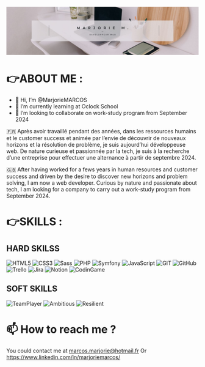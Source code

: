 ![Cover](https://github.com/MarjorieMARCOS/MarjorieMARCOS/blob/main/banner.jpg)

# 👉ABOUT ME : 

- 👋 Hi, I’m @MarjorieMARCOS 
- 🌱 I’m currently learning at Oclock School
- 💞️ I’m looking to collaborate on work-study program from September 2024

🇫🇷 Après avoir travaillé pendant des années, dans les ressources humains et le customer success et animée par l’envie de découvrir de nouveaux horizons et
la résolution de problème, je suis aujourd’hui développeuse web. De nature curieuse et passionnée par la tech, je suis à la recherche d’une entreprise pour
effectuer une alternance à partir de septembre 2024.

🇬🇧 After having worked for a fews years in human resources and customer success and driven by the desire to discover new horizons and
problem solving, I am now a web developer. Curious by nature and passionate about tech, I am looking for a company to
carry out a work-study program from September 2024.

# 👉SKILLS : 
## HARD SKILSS
<p>   
    <img alt="HTML5" src="https://img.shields.io/badge/HTML5-E34F26?style=for-the-badge&logo=html5&logoColor=white" />
    <img alt="CSS3" src="https://img.shields.io/badge/CSS3-1572B6?style=for-the-badge&logo=css3&logoColor=white" />
    <img alt="Sass" src="https://img.shields.io/badge/Sass-CC6699?style=for-the-badge&logo=sass&logoColor=white" />
    <img alt="PHP" src="https://img.shields.io/badge/PHP-777BB4?style=for-the-badge&logo=php&logoColor=white" />
    <img alt="Symfony" src="https://img.shields.io/badge/Symfony-000?logo=symfony&logoColor=fff&style=for-the-badge" />
    <img alt="JavaScript" src="https://img.shields.io/badge/JavaScript-F7DF1E?style=for-the-badge&logo=javascript&logoColor=black" />
    <img alt="GIT" src="https://img.shields.io/badge/GIT-E44C30?style=for-the-badge&logo=git&logoColor=white" />
    <img alt="GitHub" src="https://img.shields.io/badge/GitHub-100000?style=for-the-badge&logo=github&logoColor=white" />
    <img alt="Trello" src="https://img.shields.io/badge/Trello-0052CC?style=for-the-badge&logo=trello&logoColor=white" />
    <img alt="Jira" src="https://img.shields.io/badge/Jira-0052CC?logo=jira&logoColor=fff&style=for-the-badge" />
    <img alt="Notion" src="https://img.shields.io/badge/Notion-000000?style=for-the-badge&logo=notion&logoColor=white" />
    <img alt="CodinGame" src="https://img.shields.io/badge/Codecademy-FFF0E5?style=for-the-badge&logo=codecademy&logoColor=303347" />
</p>


## SOFT SKILLS

<p>
    <img alt="TeamPlayer" src="https://img.shields.io/badge/TEAMPLAYER-66a3ff" />
    <img alt="Ambitious" src="https://img.shields.io/badge/AMBITIOUS-66a3ff" />
    <img alt="Resilient" src="https://img.shields.io/badge/RESILIENT-66a3ff" />
</p>


# 📫 How to reach me ? 
You could contact me at marcos.marjorie@hotmail.fr
Or https://www.linkedin.com/in/marjoriemarcos/ 

